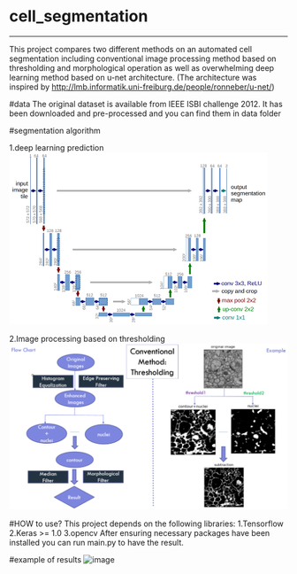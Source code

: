 # cell_segmentation
------------------------------------------------------------------------------------------------------------------------------------------
This project compares two different methods on an automated cell segmentation including conventional image processing method based on thresholding and morphological operation as well as overwhelming deep learning method based on u-net architecture.
(The architecture was inspired by http://lmb.informatik.uni-freiburg.de/people/ronneber/u-net/)

#data
The original dataset is available from IEEE ISBI challenge 2012.
It has been downloaded and pre-processed and you can find them in data folder

#segmentation algorithm

1.deep learning prediction
![image](http://github.com/Wxy-24/cell_segmentation/raw/master/img/unet_model_architecture.png)

2.Image processing based on thresholding
![image](http://github.com/Wxy-24/cell_segmentation/raw/master/img/thresholding.png)

#HOW to use?
This project depends on the following libraries:
1.Tensorflow
2.Keras >= 1.0
3.opencv
After ensuring necessary packages have been installed you can run main.py to have the result.

#example of results
![image](http://github.com/Wxy-24/cell_segmentation/raw/master/img/segmentation_exmaple)

